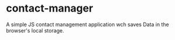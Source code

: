 contact-manager
===============

A simple JS contact management application wch saves Data in the browser's local storage.
